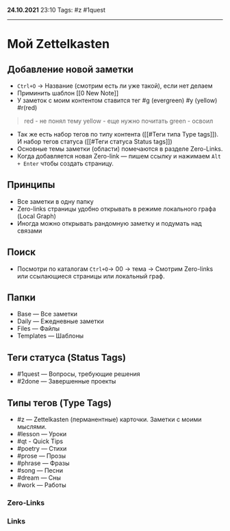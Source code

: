 **24.10.2021** 23:10
Tags: #z #1quest 

---
# Мой Zettelkasten

## Добавление новой заметки
- `Ctrl+O` → Название (смотрим есть ли уже такой), если нет делаем
- Приминить шаблон [[0 New Note]]
- У заметок с моим контентом ставится тег #g (evergreen) #y (yellow) #r(red)
>red - не понял тему
yellow - еще нужно почитать
green - освоил
- Так же есть набор тегов по типу контента ([[#Теги типа Type tags]]). И набор тегов статуса ([[#Теги статуса Status tags]])
- Основные темы заметки (области) помечаются в разделе Zero-Links.
- Когда добавляется новая Zero-link — пишем ссылку и нажимаем `Alt + Enter` чтобы создать страницу.

## Принципы
- Все заметки в одну папку
- Zero-links страницы удобно открывать в режиме локального графа (Local Graph)
- Иногда можно открывать рандомную заметку и подумать над связами

## Поиск
- Посмотри по каталогам `Ctrl+O`→ 00 → тема → Смотрим Zero-links или ссылающиеся страницы или локальный граф.

## Папки 
- Base — Все заметки
- Daily — Ежедневные заметки
- Files — Файлы
- Templates — Шаблоны

## Теги статуса (Status Tags)
- #1quest — Вопросы, требующие решения 
- #2done — Завершенные проекты

## Типы тегов (Type Tags)
- #z — Zettelkasten (перманентные) карточки. Заметки с моими мыслями.
- #lesson — Уроки
- #qt - Quick Tips
- #poetry — Стихи
- #prose — Прозы
- #phrase — Фразы
- #song — Песни
- #dream — Сны
- #work — Работы

### Zero-Links


### Links

